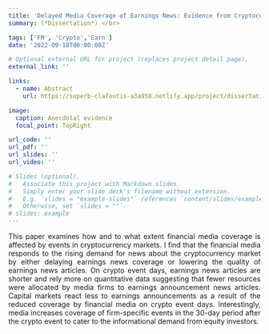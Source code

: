 ```yaml
---
title: 'Delayed Media Coverage of Earnings News: Evidence from Cryptocurrency Markets'
summary: (*Dissertation*) </br> 

tags: ['FM', 'Crypto','Earn']
date: '2022-09-18T00:00:00Z'

# Optional external URL for project (replaces project detail page).
external_link: ''

links:
  - name: Abstract
    url: https://superb-clafoutis-a3a958.netlify.app/project/dissertation/

image: 
  caption: Anecdotal evidence
  focal_point: TopRight

url_code: ''
url_pdf: ''
url_slides: ''
url_video: ''

# Slides (optional).
#   Associate this project with Markdown slides.
#   Simply enter your slide deck's filename without extension.
#   E.g. `slides = "example-slides"` references `content/slides/example-slides.md`.
#   Otherwise, set `slides = ""`.
# slides: example
---
```

<DIV align="justify"> This paper examines how and to what extent financial media coverage is affected by events in cryptocurrency markets. I find that the financial media responds to the rising demand for news about the cryptocurrency market by either delaying earnings news coverage or lowering the quality of earnings news articles. On crypto event days, earnings news articles are shorter and rely more on quantitative data suggesting that fewer resources were allocated by media firms to earnings announcement news articles. Capital markets react less to earnings announcements as a result of the reduced coverage by financial media on crypto event days. Interestingly, media increases coverage of firm-specific events in the 30-day period after the crypto event to cater to the informational demand from equity investors. </DIV>

